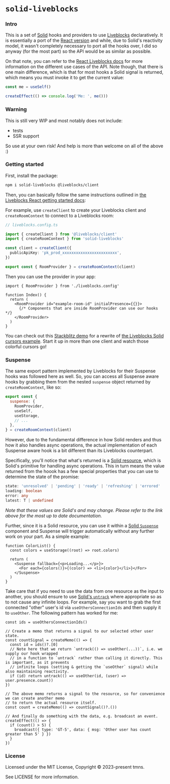 # `solid-liveblocks`

### Intro

This is a set of [Solid](https://github.com/solidjs/solid) hooks and providers to use [Liveblocks](https://github.com/liveblocks/liveblocks) declaratively. It is essentially a port of the [React version](https://github.com/liveblocks/liveblocks/tree/main/packages/liveblocks-react) and while, due to Solid's reactivity model, it wasn't completely necessary to port all the hooks over, I did so anyway (for the most part) so the API would be as similar as possible.

On that note, you can refer to the [React Liveblocks docs](https://liveblocks.io/docs/api-reference/liveblocks-react) for more information on the different use cases of the API. Note though, that there is one main difference, which is that for most hooks a Solid signal is returned, which means you must invoke it to get the current value:

```ts
const me = useSelf()

createEffect(() => console.log('Me: ', me()))
```

### Warning

This is still very WIP and most notably does not include:

- tests
- SSR support

So use at your own risk! And help is more than welcome on all of the above :)

### Getting started

First, install the package:

```bash
npm i solid-liveblocks @liveblocks/client
```

Then, you can basically follow the same instructions outlined in [the Liveblocks React getting started docs](https://liveblocks.io/docs/get-started/react#connect-liveblocks-servers):

For example, use `createClient` to create your Liveblocks client and `createRoomContext` to connect to a Liveblocks room:

```ts
// liveblocks.config.ts

import { createClient } from '@liveblocks/client'
import { createRoomContext } from 'solid-liveblocks'

const client = createClient({
  publicApiKey: 'pk_prod_xxxxxxxxxxxxxxxxxxxxxxxx',
})

export const { RoomProvider } = createRoomContext(client)
```

Then you can use the provider in your app:

```tsx
import { RoomProvider } from './liveblocks.config'

function Index() {
  return (
    <RoomProvider id="example-room-id" initialPresence={{}}>
      {/* Components that are inside RoomProvider can use our hooks */}
    </RoomProvider>
  )
}
```

You can check out this [Stackblitz demo](https://stackblitz.com/edit/solidjs-templates-e55hkq?file=README.md) for a rewrite of [the Liveblocks Solid cursors example](https://github.com/liveblocks/liveblocks/tree/main/examples/solidjs-live-cursors). Start it up in more than one client and watch those colorful cursors go!

### Suspense

The same export pattern implemented by Liveblocks for their Suspense hooks was followed here as well. So, you can access all Suspense aware hooks by grabbing them from the nested `suspense` object returned by `createRoomContext`, like so:

```js
export const {
  suspense: {
    RoomProvider,
    useSelf,
    useStorage,
    // ...
  },
} = createRoomContext(client)
```

However, due to the fundamental difference in how Solid renders and thus how it also handles async operations, the actual implementation of each Suspense aware hook is a bit different than its Liveblocks counterpart.

Specifically, you'll notice that what's returned is a [Solid resource](https://www.solidjs.com/docs/latest/api#createresource), which is Solid's primitive for handling async operations. This in turn means the value returned from the hoook has a few special properties that you can use to determine the state of the promise:

```ts
state: 'unresolved' | 'pending' | 'ready' | 'refreshing' | 'errored'
loading: boolean
error: any
latest: T | undefined
```

_Note that these values are Solid's and may change. Please refer to the link above for the most up to date documentation._

Further, since it is a Solid resource, you can use it within a [Solid `Suspense`](https://www.solidjs.com/docs/latest/api#suspense) component and Suspense will trigger automatically without any further work on your part. As a simple example:

```tsx
function ColorList() {
  const colors = useStorage((root) => root.colors)

  return (
    <Suspense fallback={<p>Loading...</p>}>
      <For each={colors()}>{(color) => <li>{color}</li>}</For>
    </Suspense>
  )
}
```

Take care that if you need to use the data from one resource as the input to another, you should ensure to use [Solid's `untrack`](https://www.solidjs.com/docs/latest/api#untrack) where appropriate so as to not cause any infinite loops. For example, say you want to grab the first connected "other" user's id via `useOthersConnectionIds` and then supply it to `useOther`. The following pattern has worked for me:

```tsx
const ids = useOthersConnectionIds()

// Create a memo that returns a signal to our selected other user state.
const countSignal = createMemo(() => {
  const id = ids()?.[0]
  // Note here that we return `untrack(() => useOther(...))`, i.e. we supply our hook wrapped
  // in a function to `untrack` rather than calling it directly. This is important, as it prevents
  // infinite loops (setting & getting the `useOther` signal) while also maintaining reactivity.
  if (id) return untrack(() => useOther(id, (user) => user.presence.count))
})

// The above memo returns a signal to the resource, so for convenience we can create another memo
// to return the actual resource itself.
const count = createMemo(() => countSignal()?.())

// And finally do something with the data, e.g. broadcast an event.
createEffect(() => {
  if (count() > 5) {
    broadcast({ type: 'GT-5', data: { msg: 'Other user has count greater than 5' } })
  }
})
```

### License

Licensed under the MIT License, Copyright © 2023-present tmns.

See LICENSE for more information.
